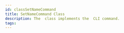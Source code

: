 ```yaml
---
id: classSetNameCommand
title: SetNameCommand Class
description: The  class implements the  CLI command.
tags:
---
```


